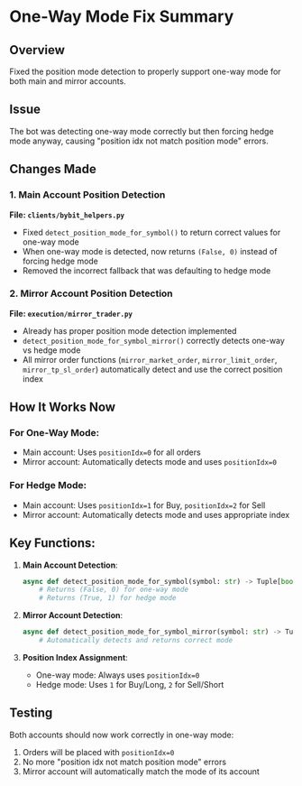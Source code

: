 # One-Way Mode Fix Summary

## Overview
Fixed the position mode detection to properly support one-way mode for both main and mirror accounts.

## Issue
The bot was detecting one-way mode correctly but then forcing hedge mode anyway, causing "position idx not match position mode" errors.

## Changes Made

### 1. Main Account Position Detection
**File: `clients/bybit_helpers.py`**
- Fixed `detect_position_mode_for_symbol()` to return correct values for one-way mode
- When one-way mode is detected, now returns `(False, 0)` instead of forcing hedge mode
- Removed the incorrect fallback that was defaulting to hedge mode

### 2. Mirror Account Position Detection
**File: `execution/mirror_trader.py`**
- Already has proper position mode detection implemented
- `detect_position_mode_for_symbol_mirror()` correctly detects one-way vs hedge mode
- All mirror order functions (`mirror_market_order`, `mirror_limit_order`, `mirror_tp_sl_order`) automatically detect and use the correct position index

## How It Works Now

### For One-Way Mode:
- Main account: Uses `positionIdx=0` for all orders
- Mirror account: Automatically detects mode and uses `positionIdx=0`

### For Hedge Mode:
- Main account: Uses `positionIdx=1` for Buy, `positionIdx=2` for Sell
- Mirror account: Automatically detects mode and uses appropriate index

## Key Functions:

1. **Main Account Detection**:
   ```python
   async def detect_position_mode_for_symbol(symbol: str) -> Tuple[bool, int]:
       # Returns (False, 0) for one-way mode
       # Returns (True, 1) for hedge mode
   ```

2. **Mirror Account Detection**:
   ```python
   async def detect_position_mode_for_symbol_mirror(symbol: str) -> Tuple[bool, int]:
       # Automatically detects and returns correct mode
   ```

3. **Position Index Assignment**:
   - One-way mode: Always uses `positionIdx=0`
   - Hedge mode: Uses `1` for Buy/Long, `2` for Sell/Short

## Testing
Both accounts should now work correctly in one-way mode:
1. Orders will be placed with `positionIdx=0`
2. No more "position idx not match position mode" errors
3. Mirror account will automatically match the mode of its account